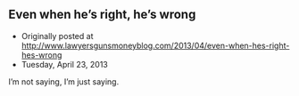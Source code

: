 ## Even when he’s right, he’s wrong

 * Originally posted at http://www.lawyersgunsmoneyblog.com/2013/04/even-when-hes-right-hes-wrong
 * Tuesday, April 23, 2013

I’m not saying, I’m just saying.